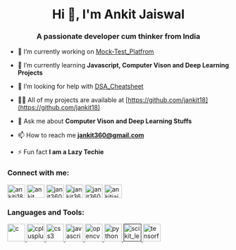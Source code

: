 <h1 align="center">Hi 👋, I'm Ankit Jaiswal</h1>
<h3 align="center">A passionate developer cum thinker from India</h3>

- 🔭 I’m currently working on [Mock-Test_Platfrom](https://github.com/jankit18/Mock-Test_Platform)

- 🌱 I’m currently learning **Javascript, Computer Vison and Deep Learning Projects**

- 🤝 I’m looking for help with [DSA_Cheatsheet](https://github.com/jankit18/DSA_Cheatsheet)

- 👨‍💻 All of my projects are available at [https://github.com/jankit18](https://github.com/jankit18)

- 💬 Ask me about **Computer Vison and Deep Learning Stuffs**

- 📫 How to reach me **jankit360@gmail.com**

- ⚡ Fun fact **I am a Lazy Techie**

<p align="left">
<h3 align="left">Connect with me:</h3>
<a href="https://linkedin.com/in/ankitj18" target="blank"><img align="center" src="https://cdn.jsdelivr.net/npm/simple-icons@3.0.1/icons/linkedin.svg" alt="ankitj18" height="30" width="40" /></a>
<a href="https://www.codechef.com/users/ankit jaiswal" target="blank"><img align="center" src="https://cdn.jsdelivr.net/npm/simple-icons@3.1.0/icons/codechef.svg" alt="ankit jaiswal" height="30" width="40" /></a>
<a href="https://www.hackerrank.com/janit360" target="blank"><img align="center" src="https://cdn.jsdelivr.net/npm/simple-icons@3.0.1/icons/hackerrank.svg" alt="janit360" height="30" width="40" /></a>
<a href="https://codeforces.com/profile/jankit366" target="blank"><img align="center" src="https://cdn.jsdelivr.net/npm/simple-icons@3.0.1/icons/codeforces.svg" alt="jankit366" height="30" width="40" /></a>
<a href="https://www.leetcode.com/janit360" target="blank"><img align="center" src="https://cdn.jsdelivr.net/npm/simple-icons@3.0.1/icons/leetcode.svg" alt="janit360" height="30" width="40" /></a>
<a href="https://auth.geeksforgeeks.org/user/ankitjaiswal6" target="blank"><img align="center" src="https://cdn.jsdelivr.net/npm/simple-icons@3.0.1/icons/geeksforgeeks.svg" alt="ankitjaiswal6" height="30" width="40" /></a>
</p>

<h3 align="left">Languages and Tools:</h3>
<p align="left"> <a href="https://www.cprogramming.com/" target="_blank"> <img src="https://devicons.github.io/devicon/devicon.git/icons/c/c-original.svg" alt="c" width="40" height="40"/> </a> <a href="https://www.w3schools.com/cpp/" target="_blank"> <img src="https://devicons.github.io/devicon/devicon.git/icons/cplusplus/cplusplus-original.svg" alt="cplusplus" width="40" height="40"/> </a> <a href="https://www.w3schools.com/css/" target="_blank"> <img src="https://devicons.github.io/devicon/devicon.git/icons/css3/css3-original-wordmark.svg" alt="css3" width="40" height="40"/> </a> <a href="https://developer.mozilla.org/en-US/docs/Web/JavaScript" target="_blank"> <img src="https://devicons.github.io/devicon/devicon.git/icons/javascript/javascript-original.svg" alt="javascript" width="40" height="40"/> </a> <a href="https://opencv.org/" target="_blank"> <img src="https://www.vectorlogo.zone/logos/opencv/opencv-icon.svg" alt="opencv" width="40" height="40"/> </a> <a href="https://www.python.org" target="_blank"> <img src="https://devicons.github.io/devicon/devicon.git/icons/python/python-original.svg" alt="python" width="40" height="40"/> </a> <a href="" target="_blank"> <img src="https://upload.wikimedia.org/wikipedia/commons/0/05/Scikit_learn_logo_small.svg" alt="scikit_learn" width="40" height="40"/> </a> <a href="https://www.tensorflow.org" target="_blank"> <img src="https://www.vectorlogo.zone/logos/tensorflow/tensorflow-icon.svg" alt="tensorflow" width="40" height="40"/> </a> </p>

